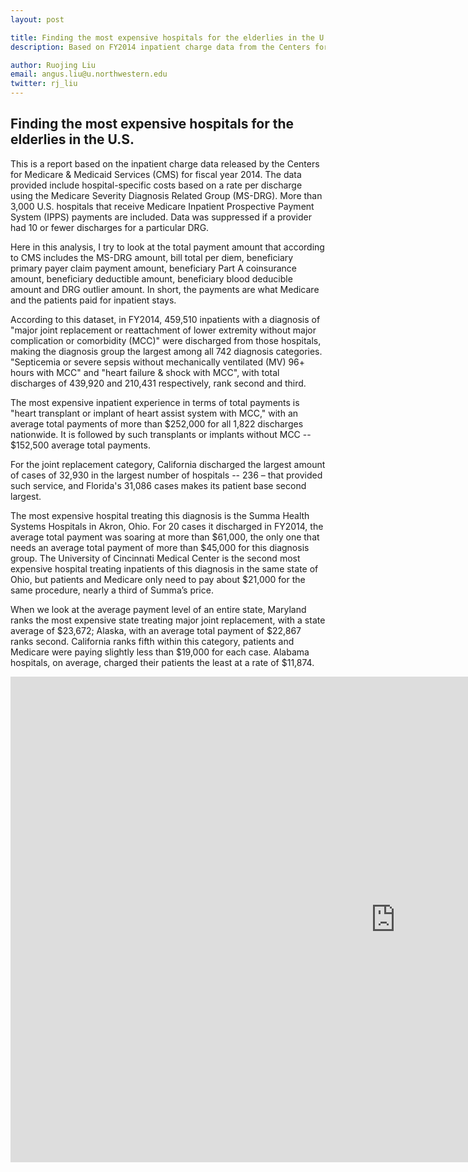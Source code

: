 ```yaml
---
layout: post

title: Finding the most expensive hospitals for the elderlies in the U.S.
description: Based on FY2014 inpatient charge data from the Centers for Medicare & Medicaid Services

author: Ruojing Liu
email: angus.liu@u.northwestern.edu
twitter: rj_liu
---
```


## Finding the most expensive hospitals for the elderlies in the U.S.

This is a report based on the inpatient charge data released by the Centers for Medicare & Medicaid Services (CMS) for fiscal year 2014. The data provided include hospital-specific costs based on a rate per discharge using the Medicare Severity Diagnosis Related Group (MS-DRG). More than 3,000 U.S. hospitals that receive Medicare Inpatient Prospective Payment System (IPPS) payments are included. Data was suppressed if a provider had 10 or fewer discharges for a particular DRG.

Here in this analysis, I try to look at the total payment amount that according to CMS includes the MS-DRG amount, bill total per diem, beneficiary primary payer claim payment amount, beneficiary Part A coinsurance amount, beneficiary deductible amount, beneficiary blood deducible amount and DRG outlier amount. In short, the payments are what Medicare and the patients paid for inpatient stays.

According to this dataset, in FY2014, 459,510 inpatients with a diagnosis of "major joint replacement or reattachment of lower extremity without major complication or comorbidity (MCC)" were discharged from those hospitals, making the diagnosis group the largest among all 742 diagnosis categories. "Septicemia or severe sepsis without mechanically ventilated (MV) 96+ hours with MCC" and "heart failure & shock with MCC", with total discharges of 439,920 and 210,431 respectively, rank second and third.

The most expensive inpatient experience in terms of total payments is "heart transplant or implant of heart assist system with MCC," with an average total payments of more than $252,000 for all 1,822 discharges nationwide. It is followed by such transplants or implants without MCC -- $152,500 average total payments.

For the joint replacement category, California discharged the largest amount of cases of 32,930 in the largest number of hospitals -- 236 – that provided such service, and Florida's 31,086 cases makes its patient base second largest.

The most expensive hospital treating this diagnosis is the Summa Health Systems Hospitals in Akron, Ohio. For 20 cases it discharged in FY2014, the average total payment was soaring at more than $61,000, the only one that needs an average total payment of more than $45,000 for this diagnosis group. The University of Cincinnati Medical Center is the second most expensive hospital treating inpatients of this diagnosis in the same state of Ohio, but patients and Medicare only need to pay about $21,000 for the same procedure, nearly a third of Summa’s price.

When we look at the average payment level of an entire state, Maryland ranks the most expensive state treating major joint replacement, with a state average of $23,672; Alaska, with an average total payment of $22,867 ranks second. California ranks fifth within this category, patients and Medicare were paying slightly less than $19,000 for each case. Alabama hospitals, on average, charged their patients the least at a rate of $11,874.
<iframe width="1231" height="777" seamless frameborder="0" scrolling="no" align="left" src="https://docs.google.com/spreadsheets/d/1szNlX23fMyF0T1UNsGr4iFB3FDRO43wy7aIoFd74xNI/pubchart?oid=1057872787&amp;format=interactive"></iframe>
